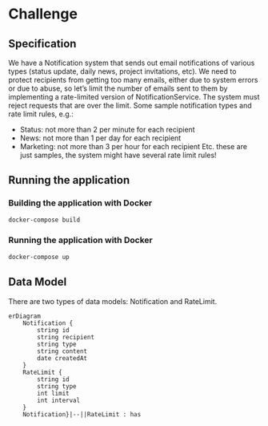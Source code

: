# Challenge

## Specification
We have a Notification system that sends out email notifications of various types (status update, daily news, project invitations, etc). We need to protect recipients from getting too many emails, either due to system errors or due to abuse, so let’s limit the number of emails sent to them by implementing a rate-limited version of NotificationService.
The system must reject requests that are over the limit.
Some sample notification types and rate limit rules, e.g.:

- Status: not more than 2 per minute for each recipient
- News: not more than 1 per day for each recipient
- Marketing: not more than 3 per hour for each recipient
Etc. these are just samples, the system might have several rate limit rules!

## Running the application
### Building the application with Docker

```sh
docker-compose build

```

### Running the application with Docker

```sh
docker-compose up
```

## Data Model

There are two types of data models: Notification and RateLimit.

```mermaid
erDiagram
    Notification {
        string id
        string recipient
        string type
        string content
        date createdAt
    }
    RateLimit {
        string id
        string type
        int limit
        int interval
    }
    Notification}|--||RateLimit : has
```